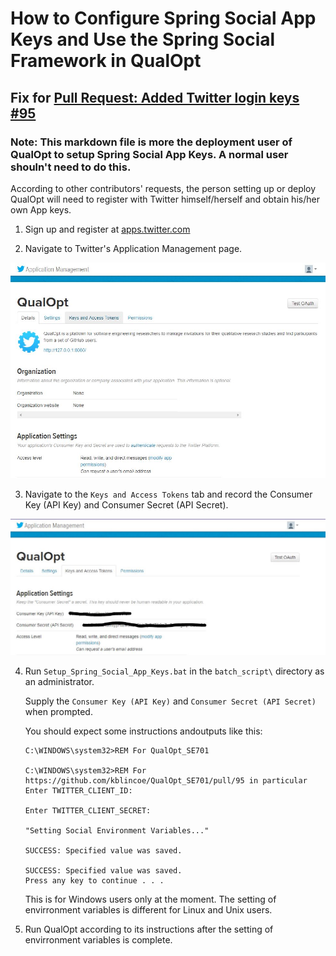 # How to Configure Spring Social App Keys and Use the Spring Social Framework in QualOpt

## Fix for [Pull Request: Added Twitter login keys #95](https://github.com/kblincoe/QualOpt_SE701/pull/95)
### Note: This markdown file is more the deployment user of QualOpt to setup Spring Social App Keys. A normal user shouln't need to do this. 

According to other contributors' requests, the person setting up or deploy QualOpt will need to register with Twitter himself/herself and obtain his/her own App keys.

1. Sign up and register at [apps.twitter.com](https://apps.twitter.com/)

2. Navigate to Twitter's Application Management page.

![Twitter_App_Management](pics/Twitter_App_Management.JPG)

3. Navigate to the `Keys and Access Tokens` tab and record the Consumer Key (API Key) and Consumer Secret (API Secret).

![Twitter_Keys_And_Access_Tokens](pics/Twitter_Keys_And_Access_Tokens.JPG)

4. Run `Setup_Spring_Social_App_Keys.bat` in the `batch_script\` directory as an administrator.

    Supply the `Consumer Key (API Key)` and `Consumer Secret (API Secret)` when prompted.

    You should expect some instructions andoutputs like this:

    ```
    C:\WINDOWS\system32>REM For QualOpt_SE701

    C:\WINDOWS\system32>REM For https://github.com/kblincoe/QualOpt_SE701/pull/95 in particular
    Enter TWITTER_CLIENT_ID:
    
    Enter TWITTER_CLIENT_SECRET:
    
    "Setting Social Environment Variables..."

    SUCCESS: Specified value was saved.

    SUCCESS: Specified value was saved.
    Press any key to continue . . .
    ```

    This is for Windows users only at the moment. The setting of envirronment variables is different for Linux and Unix users.

5. Run QualOpt according to its instructions after the setting of envirronment variables is complete.